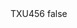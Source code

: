<?xml version="1.0" encoding="UTF-8"?>
<CustomMetadata xmlns="http://soap.sforce.com/2006/04/metadata">
    <label>TXU456</label>
    <protected>false</protected>
</CustomMetadata>
